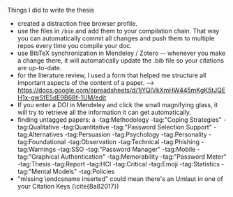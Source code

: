 Things I did to write the thesis

- created a distraction free browser profile. 
- use the files in `/bin` and add them to your compilation chain. That way you can automatically commit all changes and push them to multiple repos every time you compile your doc. 
- use BibTeX synchronization in Mendeley / Zotero -- whenever you make a change there, it will automatically update the .bib file so your citations are up-to-date. 
- for the literature review, I used a form that helped me structure all important aspects of the content of a paper. --> https://docs.google.com/spreadsheets/d/1jYQIVkXmHW445mKgK5tJQEH1x-gwSfE5dE9B68f-1UM/edit
- If you enter a DOI in Mendeley and click the small magnifying glass, it will try to retrieve all the information it can get automatically. 
- finding untagged papers: a -tag:Methodology -tag:"Coping Strategies" -tag:Qualitative -tag:Quantitative -tag:"Password Selection Support" -tag:Alternatives -tag:Persuasion -tag:Psychology -tag:Personality -tag:Foundational -tag:Observation -tag:Technical -tag:Phishing -tag:Warnings -tag:SSO -tag:"Password Manager" -tag:Mobile -tag:"Graphical Authentication" -tag:Memorability -tag:"Password Meter" -tag:Thesis -tag:Report -tag:HCI -tag:Critical -tag:Emoji -tag:Statistics -tag:"Mental Models" -tag:Policies
- "missing \endcsname inserted" could mean there's an Umlaut in one of your Citation Keys (\cite{Baß2017})